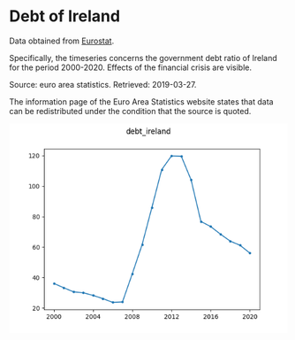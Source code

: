 # Debt of Ireland

Data obtained from 
[Eurostat](https://www.euro-area-statistics.org/macro-economic-indicators?cr=aut&lg=en&page=2&template=1).

Specifically, the timeseries concerns the government debt ratio of Ireland for 
the period 2000-2020. Effects of the financial crisis are visible.

Source: euro area statistics.
Retrieved: 2019-03-27.

The information page of the Euro Area Statistics website states that data can 
be redistributed under the condition that the source is quoted.

![Plot of debt_ireland dataset](./debt_ireland.png)
